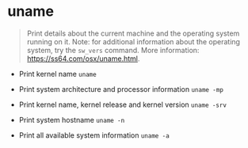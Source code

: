 # uname
> Print details about the current machine and the operating system running on it.
> Note: for additional information about the operating system, try the `sw_vers` command.
> More information: <https://ss64.com/osx/uname.html>.

- Print kernel name
`uname`

- Print system architecture and processor information
`uname -mp`

- Print kernel name, kernel release and kernel version
`uname -srv`

- Print system hostname
`uname -n`

- Print all available system information
`uname -a`
